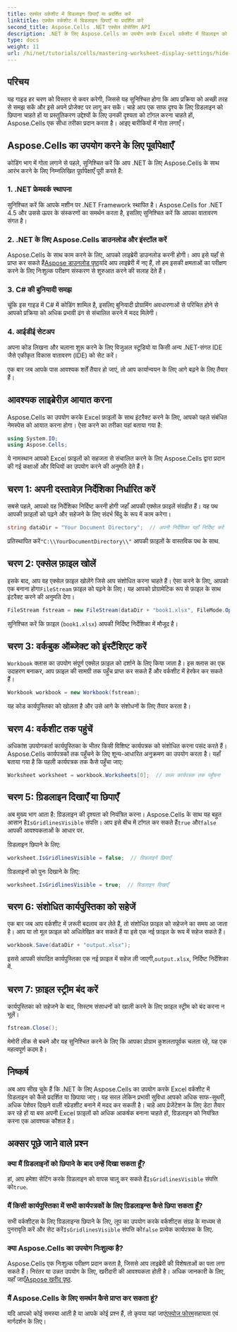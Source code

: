 ```yaml
---
title: एक्सेल वर्कशीट में ग्रिडलाइन छिपाएँ या प्रदर्शित करें
linktitle: एक्सेल वर्कशीट में ग्रिडलाइन छिपाएँ या प्रदर्शित करें
second_title: Aspose.Cells .NET एक्सेल प्रोसेसिंग API
description: .NET के लिए Aspose.Cells का उपयोग करके Excel वर्कशीट में ग्रिडलाइन को आसानी से छिपाने या प्रदर्शित करने का तरीका जानें। यह व्यापक ट्यूटोरियल चरण-दर-चरण निर्देशों को कवर करता है।
type: docs
weight: 11
url: /hi/net/tutorials/cells/mastering-worksheet-display-settings/hide-display-gridlines/
---
```

## परिचय

यह गाइड हर चरण को विस्तार से कवर करेगी, जिससे यह सुनिश्चित होगा कि आप प्रक्रिया को अच्छी तरह से समझ सकें और इसे अपने प्रोजेक्ट पर लागू कर सकें। चाहे आप एक साफ दृश्य के लिए ग्रिडलाइन को छिपाना चाहते हों या प्रस्तुतिकरण उद्देश्यों के लिए उनकी दृश्यता को टॉगल करना चाहते हों, Aspose.Cells एक सीधा तरीका प्रदान करता है। आइए बारीकियों में गोता लगाएँ।

## Aspose.Cells का उपयोग करने के लिए पूर्वापेक्षाएँ

कोडिंग भाग में गोता लगाने से पहले, सुनिश्चित करें कि आप .NET के लिए Aspose.Cells के साथ आरंभ करने के लिए निम्नलिखित पूर्वापेक्षाएँ पूरी करते हैं:

### 1. .NET फ्रेमवर्क स्थापना
सुनिश्चित करें कि आपके मशीन पर .NET Framework स्थापित है। Aspose.Cells for .NET 4.5 और उससे ऊपर के संस्करणों का समर्थन करता है, इसलिए सुनिश्चित करें कि आपका वातावरण संगत है।

### 2. .NET के लिए Aspose.Cells डाउनलोड और इंस्टॉल करें
Aspose.Cells के साथ काम करने के लिए, आपको लाइब्रेरी डाउनलोड करनी होगी। आप इसे यहाँ से प्राप्त कर सकते हैं[Aspose डाउनलोड पृष्ठ](https://releases.aspose.com/cells/net/)यदि आप लाइब्रेरी में नए हैं, तो हम इसकी क्षमताओं का परीक्षण करने के लिए निःशुल्क परीक्षण संस्करण से शुरुआत करने की सलाह देते हैं।

### 3. C# की बुनियादी समझ
चूंकि इस गाइड में C# में कोडिंग शामिल है, इसलिए बुनियादी प्रोग्रामिंग अवधारणाओं से परिचित होने से आपको प्रक्रिया को अधिक प्रभावी ढंग से संचालित करने में मदद मिलेगी।

### 4. आईडीई सेटअप
अपना कोड लिखना और चलाना शुरू करने के लिए विजुअल स्टूडियो या किसी अन्य .NET-संगत IDE जैसे एकीकृत विकास वातावरण (IDE) को सेट करें।

एक बार जब आपके पास आवश्यक शर्तें तैयार हो जाएं, तो आप कार्यान्वयन के लिए आगे बढ़ने के लिए तैयार हैं।

## आवश्यक लाइब्रेरीज़ आयात करना

Aspose.Cells का उपयोग करके Excel फ़ाइलों के साथ इंटरैक्ट करने के लिए, आपको पहले संबंधित नेमस्पेस को आयात करना होगा। ऐसा करने का तरीका यहां बताया गया है:

```csharp
using System.IO;
using Aspose.Cells;
```

ये नामस्थान आपको Excel फ़ाइलों को सहजता से संचालित करने के लिए Aspose.Cells द्वारा प्रदान की गई कक्षाओं और विधियों का उपयोग करने की अनुमति देते हैं।

## चरण 1: अपनी दस्तावेज़ निर्देशिका निर्धारित करें

सबसे पहले, आपको वह निर्देशिका निर्दिष्ट करनी होगी जहाँ आपकी एक्सेल फ़ाइलें संग्रहीत हैं। यह पथ आपकी फ़ाइलों को पढ़ने और सहेजने के लिए संदर्भ बिंदु के रूप में काम करेगा।

```csharp
string dataDir = "Your Document Directory";  // अपनी निर्देशिका यहाँ निर्दिष्ट करें
```

 प्रतिस्थापित करें`"C:\\YourDocumentDirectory\\"` आपकी फ़ाइलों के वास्तविक पथ के साथ.

## चरण 2: एक्सेल फ़ाइल खोलें

 इसके बाद, आप वह एक्सेल फ़ाइल खोलेंगे जिसे आप संशोधित करना चाहते हैं। ऐसा करने के लिए, आपको एक बनाना होगा`FileStream` फ़ाइल को पढ़ने के लिए। यह आपको प्रोग्रामेटिक रूप से फ़ाइल के साथ इंटरैक्ट करने की अनुमति देगा।

```csharp
FileStream fstream = new FileStream(dataDir + "book1.xlsx", FileMode.Open);
```

सुनिश्चित करें कि फ़ाइल (`book1.xlsx`) आपकी निर्दिष्ट निर्देशिका में मौजूद है।

## चरण 3: वर्कबुक ऑब्जेक्ट को इंस्टैंशिएट करें

`Workbook` क्लास का उपयोग संपूर्ण एक्सेल फ़ाइल को दर्शाने के लिए किया जाता है। इस क्लास का एक उदाहरण बनाकर, आप फ़ाइल की सामग्री तक पहुँच प्राप्त कर सकते हैं और वर्कशीट में हेरफेर कर सकते हैं।

```csharp
Workbook workbook = new Workbook(fstream);
```

यह कोड कार्यपुस्तिका को खोलता है और उसे आगे के संशोधनों के लिए तैयार करता है।

## चरण 4: वर्कशीट तक पहुंचें

अधिकांश उपयोगकर्ता कार्यपुस्तिका के भीतर किसी विशिष्ट कार्यपत्रक को संशोधित करना पसंद करते हैं। Aspose.Cells कार्यपत्रकों तक पहुँचने के लिए शून्य-आधारित अनुक्रमण का उपयोग करता है। यहाँ बताया गया है कि पहली कार्यपत्रक तक कैसे पहुँचा जाए:

```csharp
Worksheet worksheet = workbook.Worksheets[0];  // प्रथम कार्यपत्रक तक पहुँचना
```

## चरण 5: ग्रिडलाइन दिखाएँ या छिपाएँ

अब मुख्य भाग आता है: ग्रिडलाइन की दृश्यता को नियंत्रित करना। Aspose.Cells के साथ यह बहुत आसान है`IsGridlinesVisible` संपत्ति। आप इसे बीच में टॉगल कर सकते हैं`true` और`false` आपकी आवश्यकताओं के आधार पर.

ग्रिडलाइन छिपाने के लिए:

```csharp
worksheet.IsGridlinesVisible = false;  // ग्रिडलाइनें छिपाएँ
```

ग्रिडलाइनों को पुनः दिखाने के लिए:

```csharp
worksheet.IsGridlinesVisible = true;  // ग्रिडलाइन दिखाएँ
```

## चरण 6: संशोधित कार्यपुस्तिका को सहेजें

एक बार जब आप वर्कशीट में ज़रूरी बदलाव कर लेते हैं, तो संशोधित फ़ाइल को सहेजने का समय आ जाता है। आप या तो मूल फ़ाइल को अधिलेखित कर सकते हैं या इसे एक नई फ़ाइल के रूप में सहेज सकते हैं।

```csharp
workbook.Save(dataDir + "output.xlsx");
```

 इससे आपकी संपादित कार्यपुस्तिका एक नई फ़ाइल में सहेज ली जाएगी,`output.xlsx`, निर्दिष्ट निर्देशिका में.

## चरण 7: फ़ाइल स्ट्रीम बंद करें

कार्यपुस्तिका को सहेजने के बाद, सिस्टम संसाधनों को खाली करने के लिए फ़ाइल स्ट्रीम को बंद करना न भूलें।

```csharp
fstream.Close();
```

मेमोरी लीक से बचने और यह सुनिश्चित करने के लिए कि आपका प्रोग्राम कुशलतापूर्वक चलता रहे, यह एक महत्वपूर्ण कदम है।

## निष्कर्ष

अब आप सीख चुके हैं कि .NET के लिए Aspose.Cells का उपयोग करके Excel वर्कशीट में ग्रिडलाइन को कैसे प्रदर्शित या छिपाया जाए। यह सरल लेकिन प्रभावी सुविधा आपको अधिक साफ-सुथरी, अधिक पेशेवर दिखने वाली स्प्रेडशीट बनाने में मदद कर सकती है। चाहे आप प्रेजेंटेशन के लिए डेटा तैयार कर रहे हों या बस अपनी Excel फ़ाइलों को अधिक आकर्षक बनाना चाहते हों, ग्रिडलाइन को नियंत्रित करना एक आवश्यक कौशल है।

## अक्सर पूछे जाने वाले प्रश्न

### क्या मैं ग्रिडलाइनों को छिपाने के बाद उन्हें दिखा सकता हूँ?
 हां, आप हमेशा सेटिंग करके ग्रिडलाइन को वापस चालू कर सकते हैं`IsGridlinesVisible` संपत्ति को`true`.

### मैं किसी कार्यपुस्तिका में सभी कार्यपत्रकों के लिए ग्रिडलाइन्स कैसे छिपा सकता हूँ?
 सभी वर्कशीट्स के लिए ग्रिडलाइन्स छिपाने के लिए, लूप का उपयोग करके वर्कशीट्स संग्रह के माध्यम से पुनरावृति करें और सेट करें`IsGridlinesVisible` संपत्ति को`false` प्रत्येक कार्यपत्रक के लिए.

### क्या Aspose.Cells का उपयोग निःशुल्क है?
 Aspose.Cells एक निःशुल्क परीक्षण प्रदान करता है, जिससे आप लाइब्रेरी की विशेषताओं का पता लगा सकते हैं। निरंतर या उन्नत उपयोग के लिए, खरीदारी की आवश्यकता होती है। अधिक जानकारी के लिए, यहाँ जाएँ[Aspose खरीद पृष्ठ](https://purchase.aspose.com/buy).

### मैं Aspose.Cells के लिए समर्थन कैसे प्राप्त कर सकता हूं?
 यदि आपको कोई समस्या आती है या आपके कोई प्रश्न हैं, तो कृपया यहां जाएं[एस्पोज फोरम](https://forum.aspose.com/c/cells/9)सहायता एवं मार्गदर्शन के लिए।